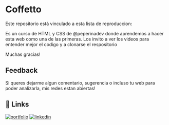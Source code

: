 
# Coffetto

Este repositorio está vinculado a esta lista de reproduccion: 

Es un curso de HTML y CSS de @peperinadev donde aprendemos a hacer esta web como una de las primeras. 
Los invito a ver los videos para entender mejor el codigo y a clonarse el respositorio

Muchas gracias!

## Feedback

Si queres dejarme algun comentario, sugerencia o incluso tu web para poder analizarla, mis redes estan abiertas!


## 🔗 Links
[![portfolio](https://img.shields.io/badge/instagram-000?style=for-the-badge&logo=instagram&logoColor=white)](https://www.instagram.com/peperinadev/)
[![linkedin](https://img.shields.io/badge/youtube-red?style=for-the-badge&logo=youtube&logoColor=white)](https://www.youtube.com/@peperinadev/)

